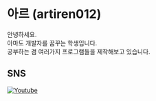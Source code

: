 # 아르 (artiren012)
안녕하세요.  
아마도 개발자를 꿈꾸는 학생입니다.  
공부하는 겸 여러가지 프로그램들을 제작해보고 있습니다.

## SNS
[![Youtube](https://img.shields.io/badge/Youtube%20Channel-red?style=flat&logo=YouTube&logoColor=white)](https://youtube.com/@ar012)
